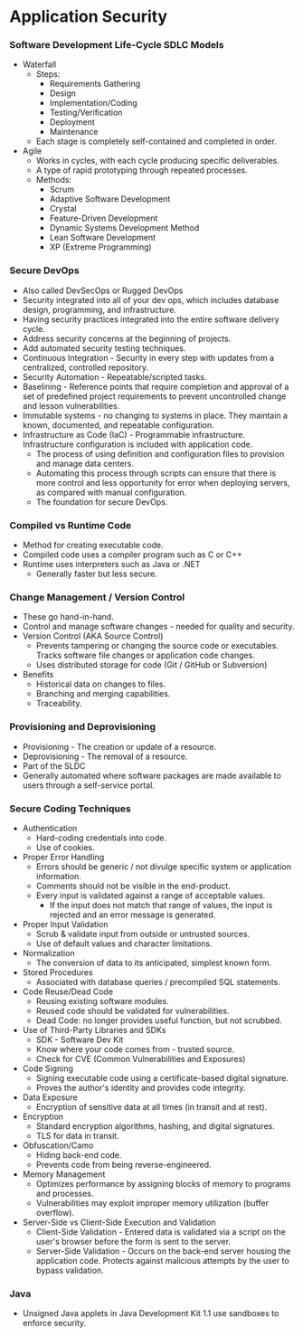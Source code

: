 # Application Security

### **Software Development Life-Cycle SDLC Models**

* Waterfall
  * Steps:
    * Requirements Gathering
    * Design
    * Implementation/Coding
    * Testing/Verification
    * Deployment
    * Maintenance
  * Each stage is completely self-contained and completed in order.
* Agile
  * Works in cycles, with each cycle producing specific deliverables.
  * A type of rapid prototyping through repeated processes.
  * Methods:
    * Scrum
    * Adaptive Software Development
    * Crystal
    * Feature-Driven Development
    * Dynamic Systems Development Method
    * Lean Software Development
    * XP \(Extreme Programming\)

### **Secure DevOps**

* Also called DevSecOps or Rugged DevOps
* Security integrated into all of your dev ops, which includes database design, programming, and infrastructure.
* Having security practices integrated into the entire software delivery cycle.
* Address security concerns at the beginning of projects.
* Add automated security testing techniques.
* Continuous Integration - Security in every step with updates from a centralized, controlled repository.
* Security Automation - Repeatable/scripted tasks.
* Baselining - Reference points that require completion and approval of a set of predefined project requirements to prevent uncontrolled change and lesson vulnerabilities.
* Immutable systems - no changing to systems in place. They maintain a known, documented, and repeatable configuration.
* Infrastructure as Code \(IaC\) - Programmable infrastructure. Infrastructure configuration is included with application code.
  * The process of using definition and configuration files to provision and manage data centers. 
  * Automating this process through scripts can ensure that there is more control and less opportunity for error when deploying servers, as compared with manual configuration. 
  * The foundation for secure DevOps. 

### **Compiled vs Runtime Code**

* Method for creating executable code.
* Compiled code uses a compiler program such as C or C++
* Runtime uses interpreters such as Java or .NET
  * Generally faster but less secure.

### **Change Management / Version Control**

* These go hand-in-hand.
* Control and manage software changes - needed for quality and security.
* Version Control \(AKA Source Control\)
  * Prevents tampering or changing the source code or executables. Tracks software file changes or application code changes.
  * Uses distributed storage for code \(Git / GitHub or Subversion\)
* Benefits
  * Historical data on changes to files.
  * Branching and merging capabilities.
  * Traceability.

### **Provisioning and Deprovisioning**

* Provisioning - The creation or update of a resource.
* Deprovisioning - The removal of a resource.
* Part of the SLDC
* Generally automated where software packages are made available to users through a self-service portal.

### **Secure Coding Techniques**

* Authentication
  * Hard-coding credentials into code.
  * Use of cookies.
* Proper Error Handling
  * Errors should be generic / not divulge specific system or application information.
  * Comments should not be visible in the end-product.
  * Every input is validated against a range of acceptable values. 
    * If the input does not match that range of values, the input is rejected and an error message is generated. 
* Proper Input Validation
  * Scrub & validate input from outside or untrusted sources.
  * Use of default values and character limitations.
* Normalization
  * The conversion of data to its anticipated, simplest known form.
* Stored Procedures
  * Associated with database queries / precompiled SQL statements.
* Code Reuse/Dead Code
  * Reusing existing software modules.
  * Reused code should be validated for vulnerabilities.
  * Dead Code: no longer provides useful function, but not scrubbed.
* Use of Third-Party Libraries and SDKs
  * SDK - Software Dev Kit
  * Know where your code comes from - trusted source.
  * Check for CVE \(Common Vulnerabilities and Exposures\)
* Code Signing
  * Signing executable code using a certificate-based digital signature.
  * Proves the author's identity and provides code integrity.
* Data Exposure
  * Encryption of sensitive data at all times \(in transit and at rest\).
* Encryption
  * Standard encryption algorithms, hashing, and digital signatures.
  * TLS for data in transit.
* Obfuscation/Camo
  * Hiding back-end code.
  * Prevents code from being reverse-engineered.
* Memory Management
  * Optimizes performance by assigning blocks of memory to programs and processes.
  * Vulnerabilities may exploit improper memory utilization \(buffer overflow\).
* Server-Side vs Client-Side Execution and Validation
  * Client-Side Validation - Entered data is validated via a script on the user's browser before the form is sent to the server.
  * Server-Side Validation - Occurs on the back-end server housing the application code. Protects against malicious attempts by the user to bypass validation.

### **Java** 

* Unsigned Java applets in Java Development Kit 1.1 use sandboxes to enforce security. 

